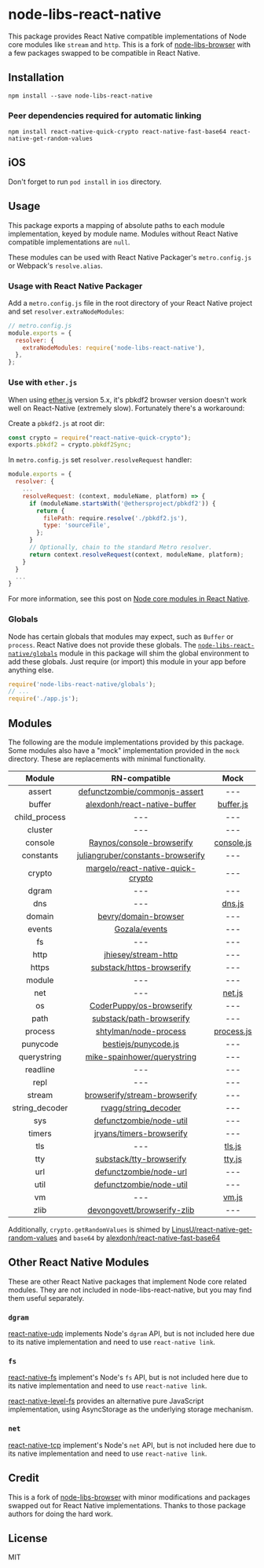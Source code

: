 # node-libs-react-native

This package provides React Native compatible implementations of Node core modules like `stream` and `http`. This is a fork of [node-libs-browser][] with a few packages swapped to be compatible in React Native.

[node-libs-browser]: https://www.npmjs.com/package/node-libs-browser

## Installation

```
npm install --save node-libs-react-native
```


### Peer dependencies required for automatic linking

```
npm install react-native-quick-crypto react-native-fast-base64 react-native-get-random-values
```

## iOS

Don't forget to run `pod install` in `ios` directory.

## Usage

This package exports a mapping of absolute paths to each module implementation, keyed by module name. Modules without React Native compatible implementations are `null`.

These modules can be used with React Native Packager's `metro.config.js` or Webpack's `resolve.alias`.

### Usage with React Native Packager

Add a `metro.config.js` file in the root directory of your React Native project and set `resolver.extraNodeModules`:

```js
// metro.config.js
module.exports = {
  resolver: {
    extraNodeModules: require('node-libs-react-native'),
  },
};
```

### Use with `ether.js`

When using [ether.js](https://github.com/ethers-io/ethers.js) version 5.x, it's pbkdf2 browser version doesn't work well on React-Native (extremely slow). Fortunately there's a workaround:

Create a `pbkdf2.js` at root dir:

```js
const crypto = require("react-native-quick-crypto");
exports.pbkdf2 = crypto.pbkdf2Sync;
```

In `metro.config.js` set `resolver.resolveRequest` handler:

```js
module.exports = {
  resolver: {
    ...
    resolveRequest: (context, moduleName, platform) => {
      if (moduleName.startsWith('@ethersproject/pbkdf2')) {
        return {
          filePath: require.resolve('./pbkdf2.js'),
          type: 'sourceFile',
        };
      }
      // Optionally, chain to the standard Metro resolver.
      return context.resolveRequest(context, moduleName, platform);
    }
  }
  ...
}

```

For more information, see this post on [Node core modules in React Native][post].

[post]: https://gist.github.com/parshap/e3063d9bf6058041b34b26b7166fd6bd

### Globals

Node has certain globals that modules may expect, such as `Buffer` or `process`. React Native does not provide these globals. The [`node-libs-react-native/globals`][globals] module in this package will shim the global environment to add these globals. Just require (or import) this module in your app before anything else.

[globals]: ./globals.js

```js
require('node-libs-react-native/globals');
// ...
require('./app.js');
```

## Modules

The following are the module implementations provided by this package. Some modules also have a "mock" implementation provided in the `mock` directory. These are replacements with minimal functionality.

| Module | RN-compatible | Mock |
|:--------:|:----------------------:|:-------------------:|
| assert | [defunctzombie/commonjs-assert](https://github.com/defunctzombie/commonjs-assert) | --- |
| buffer | [alexdonh/react-native-buffer](https://github.com/alexdonh/react-native-buffer) | [buffer.js](./mock/buffer.js) |
| child_process | --- | --- |
| cluster | --- | --- |
| console | [Raynos/console-browserify](https://github.com/Raynos/console-browserify) | [console.js](./mock/console.js) |
| constants | [juliangruber/constants-browserify](https://github.com/juliangruber/constants-browserify) | --- |
| crypto | [margelo/react-native-quick-crypto](https://github.com/margelo/react-native-quick-crypto) | --- |
| dgram | --- | --- |
| dns | --- | [dns.js](./mock/dns.js) |
| domain | [bevry/domain-browser](https://github.com/bevry/domain-browser) | --- |
| events | [Gozala/events](https://github.com/Gozala/events) | --- |
| fs | --- | --- |
| http | [jhiesey/stream-http](https://github.com/jhiesey/stream-http) | --- |
| https | [substack/https-browserify](https://github.com/substack/https-browserify) | --- |
| module | --- | --- |
| net | --- | [net.js](./mock/net.js) |
| os | [CoderPuppy/os-browserify](https://github.com/CoderPuppy/os-browserify) | --- |
| path | [substack/path-browserify](https://github.com/substack/path-browserify) | --- |
| process | [shtylman/node-process](https://github.com/shtylman/node-process) | [process.js](./mock/process.js) |
| punycode | [bestiejs/punycode.js](https://github.com/bestiejs/punycode.js) | --- |
| querystring | [mike-spainhower/querystring](https://github.com/mike-spainhower/querystring) | --- |
| readline | --- | --- |
| repl | --- | --- |
| stream | [browserify/stream-browserify](https://github.com/browserify/stream-browserify) | --- |
| string_decoder | [rvagg/string_decoder](https://github.com/rvagg/string_decoder) | --- |
| sys | [defunctzombie/node-util](https://github.com/defunctzombie/node-util) | --- |
| timers | [jryans/timers-browserify](https://github.com/jryans/timers-browserify) | --- |
| tls | --- | [tls.js](./mock/tls.js) |
| tty | [substack/tty-browserify](https://github.com/substack/tty-browserify) | [tty.js](./mock/tty.js) |
| url | [defunctzombie/node-url](https://github.com/defunctzombie/node-url) | --- |
| util | [defunctzombie/node-util](https://github.com/defunctzombie/node-util) | --- |
| vm | --- | [vm.js](./mock/vm.js) |
| zlib | [devongovett/browserify-zlib](https://github.com/devongovett/browserify-zlib) | --- |

Additionally, `crypto.getRandomValues` is shimed by [LinusU/react-native-get-random-values](https://github.com/LinusU/react-native-get-random-values) and `base64` by [alexdonh/react-native-fast-base64](https://github.com/alexdonh/react-native-fast-base64)

## Other React Native Modules

These are other React Native packages that implement Node core related
modules. They are not included in node-libs-react-native, but you may
find them useful separately.

### `dgram`

[react-native-udp][] implements Node's `dgram` API, but is not included
here due to its native implementation and need to use `react-native
link`.

[react-native-udp]: https://github.com/tradle/react-native-udp

### `fs`

[react-native-fs][] implement's Node's `fs` API, but is not included
here due to its native implementation and need to use `react-native
link`.

[react-native-fs]: https://github.com/itinance/react-native-fs

[react-native-level-fs][] provides an alternative pure JavaScript
implementation, using AsyncStorage as the underlying storage mechanism.

[react-native-level-fs]: https://github.com/tradle/react-native-level-fs

### `net`

[react-native-tcp][] implement's Node's `net` API, but is not included
here due to its native implementation and need to use `react-native
link`.

[react-native-tcp]: https://github.com/PeelTechnologies/react-native-tcp

## Credit

This is a fork of [node-libs-browser][] with minor modifications and packages swapped out for React Native implementations. Thanks to those package authors for doing the hard work.

## License

MIT
